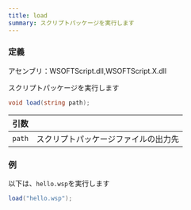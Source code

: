 ```yaml
---
title: load
summary: スクリプトパッケージを実行します
---
```

### 定義
アセンブリ：WSOFTScript.dll,WSOFTScript.X.dll

スクリプトパッケージを実行します

```cs title="WSOFTScript"
void load(string path);
```

|引数| |
|-|-|
|`path`|スクリプトパッケージファイルの出力先|

### 例
以下は、`hello.wsp`を実行します

```cs title="WSOFTScript"
load("hello.wsp");
```
